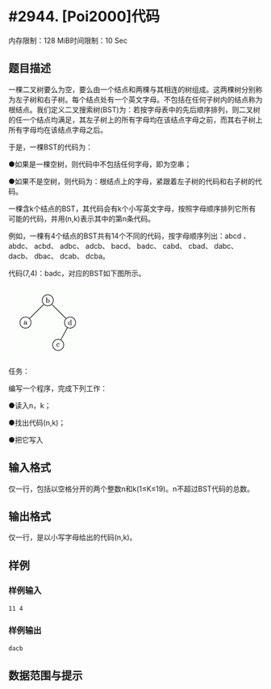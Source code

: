 # #2944. [Poi2000]代码

内存限制：128 MiB时间限制：10 Sec

## 题目描述

 

一棵二叉树要么为空，要么由一个结点和两棵与其相连的树组成。这两棵树分别称为左子树和右子树。每个结点处有一个英文字母。不包括在任何子树内的结点称为根结点。我们定义二叉搜索树(BST)为：若按字母表中的先后顺序排列，则二叉树的任一个结点均满足，其左子树上的所有字母均在该结点字母之前，而其右子树上所有字母均在该结点字母之后。

于是，一棵BST的代码为：

●如果是一棵空树，则代码中不包括任何字母，即为空串；

●如果不是空树，则代码为：根结点上的字母，紧跟着左子树的代码和右子树的代码。

一棵含k个结点的BST，其代码会有k个小写英文字母，按照字母顺序排列它所有可能的代码，并用(n,k)表示其中的第n条代码。

例如，一棵有4个结点的BST共有14个不同的代码，按字母顺序列出：abcd 、abdc、 acbd、 adbc、 adcb、 bacd、 badc、 cabd、 cbad、 dabc、 dacb、 dbac、 dcab、 dcba。

代码(7,4)：badc，对应的BST如下图所示。

![](upload/201212/11(4).jpg)

任务：

编写一个程序，完成下列工作：

●读入n，k；

●找出代码(n,k)；

●把它写入

## 输入格式

仅一行，包括以空格分开的两个整数n和k(1&le;K&le;19)。n不超过BST代码的总数。

## 输出格式

 

仅一行，是以小写字母给出的代码(n,k)。

## 样例

### 样例输入

    
    11 4
    
    

### 样例输出

    
    dacb
    

## 数据范围与提示
